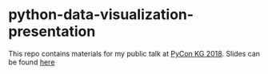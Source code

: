 # python-data-visualization-presentation

This repo contains materials for my public talk at [PyCon KG 2018](https://pyconkg.com/).
Slides can be found [here](https://docs.google.com/presentation/d/1qIgxxtPFoxKHftjBg5bmN38MhIuGaVHNzcE2GUatQaE/edit?usp=sharing)
